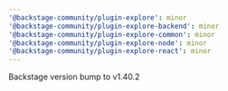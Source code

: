 ```yaml
---
'@backstage-community/plugin-explore': minor
'@backstage-community/plugin-explore-backend': minor
'@backstage-community/plugin-explore-common': minor
'@backstage-community/plugin-explore-node': minor
'@backstage-community/plugin-explore-react': minor
---
```


Backstage version bump to v1.40.2
